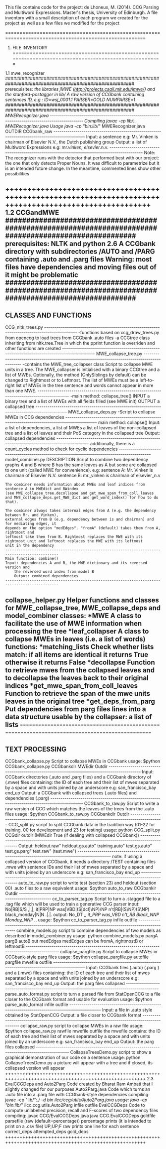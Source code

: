 This file contains code for the project:
de Lhoneux, M. (2014). CCG Parsing and Multiword Expressions. Master's thesis, University of Edinburgh.
A file inventory with a small description of each program we created for the project as well
as a few files we modified for the project

=======================================================================================================
1. FILE INVENTORY
=======================================================================================================

1.1 mwe_recognizer
#######################################################################################################
prerequisites:
*the libraries jMWE (http://projects.csail.mit.edu/jmwe/) and the stanford-postagger in lib/
*A raw version of CCGbank containing sentences ID, e.g.: 
ID=wsj_0001.1 PARSER=GOLD NUMPARSE=1
#######################################################################################################
MWERecognizer.java
	----------------------------------------------------------------------------------------------
	Compiling
	javac -cp lib/*:. MWERecognizer.java
	Usage
	java -cp "bin:lib/*" MWERecognizer.java OUTDIR CCGbank_raw
	----------------------------------------------------------------------------------------------
	Input:
	a sentence
	e.g:
	Mr. Vinken is chairman of Elsevier N.V., the Dutch publishing group
	Output:
	a list of Multiword Expressions
	e.g:
	mr._vinken, elsevier_.n.v.
	----------------------------------------------------------------------------------------------
	Note:
	The recognizer runs with the detector that performed best with our project: the one
	that only detects Proper Nouns. It was difficult to parametrize but it is an intended future 
	change. In the meantime, commented lines show other possibilities
	
+++++++++++++++++++++++++++++++++++++++++++++++++++++++++++++++++++++++++++++++++++++++++++++++++++++++
1.2 CCGandMWE
#######################################################################################################
prerequisites:
NLTK and python 2.6
A CCGbank directory with subdirectories /AUTO and /PARG containing .auto and .parg files
Warning: most files have dependencies and moving files out of it might be problematic
#######################################################################################################
------------------------------------------------------------------------------------------------------
CLASSES AND FUNCTIONS
------------------------------------------------------------------------------------------------------
CCG_nltk_trees.py
	----------------------------------------------------------------------------------------------
	-functions based on ccg_draw_trees.py from openccg
	to load trees from CCGbank .auto files
	-a CCGtree class inheriting from nltk.tree.Tree in which the pprint function is overriden
	and other functions are created
	----------------------------------------------------------------------------------------------
MWE_collapse_tree.py
	----------------------------------------------------------------------------------------------
	-contains the MWE_tree_collapser class
	Script to collapse MWE units in a tree.
	The MWE_collapser is initialised with a binary CCGtree and a list of MWEs. Optionally, the method
	(OnlySiblings by default) can be changed to Rightmost or to Leftmost. 
	The list of MWEs must be a left-to-right list of MWEs in the tree sentence and words cannot 
	appear in more than one MWE.
	----------------------------------------------------------------------------------------------
	-main method: collapse_tree()
	INPUT
	a binary tree and a list of MWEs with all fields filled (see MWE init)
	OUTPUT
	a collapsed tree
	----------------------------------------------------------------------------------------------
MWE_collapse_deps.py
	-Script to collapse MWEs in CCG dependencies
	----------------------------------------------------------------------------------------------
	main method: collapse()
	Input: a list of dependencies, a list of MWEs  a list of leaves of the non-collapsed tree and 
	a list of leaves and their PoS category in the collapsed tree
	Output: collapsed dependencies
	----------------------------------------------------------------------------------------------
	additionally, there is a count_cycles method to check for cyclic dependencies
	----------------------------------------------------------------------------------------------
model_combiner.py
	DESCRIPTION
	Script to combine two dependency graphs A and B where B has the same leaves as A
	but some are collapsed to one unit (called MWE for convenience).
	e.g:
	sentence A: Mr. Vinken is chairman of Elsevier N.V.
	sentence B: mr._vinken is chairman of elsevier_n.v

	The combiner needs information about MWEs and leaf indices from sentence A in MWEdict and BWindex
	(see MWE_collapse_tree.decollapse and get_mwe_span_from_coll_leaves
	and MWE_collapse_deps.get_MWE_dict and get_word_index() for how to do that).

	The combiner always takes internal edges from A (e.g. the dependency between Mr. and Vinken),
	external edges from B (e.g. dependency between is and chairman) and for mediating edges, it 
	depends on the option "medEdges". "fromA" (default) takes them from A, rightmost and 
	leftmost take them from B. Rightmost replaces the MWE with its
	rightmost unit and leftmost replaces the MWE with its leftmost
	unit in the dependency
	----------------------------------------------------------------------------------------------
	Main function: combine()
	Input: dependencies A and B, the MWE dictionary and its reversed version and 
        the reversed word index from model B
        Output: combined dependencies
	----------------------------------------------------------------------------------------------
collapse_helper.py
	Helper functions and classes for MWE_collapse_tree, MWE_collapse_deps and model_combiner
	classes:
	*MWE
	A class to facilitate the use of MWE information when processing the tree
	*leaf_collapser
	A class to collapse MWEs in leaves (i.e. a list of words)
	functions:
	*matching_lists
	Check whether lists match: if all items are identical it returns True otherwise it returns 
	False
	*decollapse
	Function to retrieve mwes from the collapsed leaves and to decollapse the leaves back to 
	their original indices
	*get_mwe_span_from_coll_leaves
	Function to retrieve the span of the mwe units leaves in the original tree
	*get_deps_from_parg
	Put dependencies from parg files lines into a data structure usable by the collapser: a list
	of lists
	----------------------------------------------------------------------------------------------
------------------------------------------------------------------------------------------------------
TEXT PROCESSING
------------------------------------------------------------------------------------------------------
CCGbank_collapse.py
	Script to collapse MWEs in CCGbank
	usage:
	$python CCGbank_collapse.py CCGbankdir MWEdir Outdir
	----------------------------------------------------------------------------------------------
	Input: CCGbank directories (.auto and .parg files) and a CCGbank directory of (.mwe) files 
	containing: the ID of each tree and their list of mwes separated by a space and with units 
	joined by an underscore 
	e.g: san_francisco_bay end_up
	Output: a CCGbank with collapsed trees (.auto files) and dependencies (.parg)
	----------------------------------------------------------------------------------------------
CCGbank_to_raw.py
	Script to write a raw version of CCG which matches the leaves of the trees from the .auto files
	usage:
	$python CCGbank_to_raw.py CCGbankdir Outdir
	----------------------------------------------------------------------------------------------
CCG_split.py
	script to split CCGbank data in the tradition way (01-22 for training, 00 for development
	and 23 for testing)
	usage:
	python CCG_split.py CCGdir outdir (MWEdir True (if dealing with collapsed CCGbank)) 
	----------------------------------------------------------------------------------------------
	Output:
	heldout.raw"
    	heldout.gs.auto"
    	training.auto"
    	test.gs.auto"
    	test.gs.parg"
    	test.raw"
    	(test.mwe")
    	----------------------------------------------------------------------------------------------
    	note:
    	if using a collapsed version of CCGbank, it needs a directory /TEST containing files .mwe
    	with sentence IDs and their list of mwes separated by a space and with units 
	joined by an underscore 
	e.g: san_francisco_bay end_up
	----------------------------------------------------------------------------------------------
auto_to_raw.py
	script to write test (section 23) and heldout (section 00) .auto files to a raw equivalent
	usage:
	$python auto_to_raw CCGbankir Outdir
	----------------------------------------------------------------------------------------------
cc_to_parser_tag.py
	Script to turn a .stagged file to a .tag file which will be used to train a generative CCG parser
	input:
	No|RB|S/S ,|,|, it|PRP|NP was|VBD|(S[dcl]\NP)/NP n't|RB|(S\NP)\(S\NP) black_monday|N|N .|.|.
	output:
	No_DT ,_, it_PRP was_VBD n't_RB Black_NNP Monday_NNP ._. 
	usage:
	$python cc_to_parser_tag.py infile outfile
	----------------------------------------------------------------------------------------------
combine_models.py 
	script to combine dependencies of two models as described in model_combiner.py
	usage:
 	python combine_models.py pargA pargB autoB out medEdges
 	medEdges can be fromA, rightmostB or leftmostB
 	----------------------------------------------------------------------------------------------
collapse_pargfile.py
 	Script to collapse MWEs in CCGbank-style parg files
	usage:
	$python collapse_pargfile.py autofile pargfile mwefile outfile
	----------------------------------------------------------------------------------------------
	Input: CCGbank files (.auto) (.parg ) and a (.mwe) files containing:
	the ID of each tree and their list of mwes separated by a space and with
	units joined by an underscore
	e.g:
	san_francisco_bay end_up
	Output: the parg files collapsed
	----------------------------------------------------------------------------------------------
parse_auto_format.py
	script to turn a parsed file from StatOpenCCG to a file closer to the CCGbank format
	and usable for evaluation
	usage:
	$python parse_auto_format infile outfile
	----------------------------------------------------------------------------------------------
	Input:
	a file in .auto style obtained by StatOpenCCG
	Output:
	a file closer to CCGbank format
	----------------------------------------------------------------------------------------------
collapse_raw.py
	script to collapse MWEs in a raw file
	usage:
	$python collapse_raw.py rawfile mwefile outfile
	the mwefile contains:
	the ID of each tree and their list of mwes separated by a space and with
	units joined by an underscore
	e.g:
	san_francisco_bay end_up
	Output: the parg files collapsed
	----------------------------------------------------------------------------------------------
CollapseTreesDemo.py
	script to show a graphical demonstration of our code on a sentence
	usage:
	python CollapseTreesDemo.py
	a picture will appear with a tree and if closed, its collapsed
	version will appear
+++++++++++++++++++++++++++++++++++++++++++++++++++++++++++++++++++++++++++++++++++++++++++++++++++++++
2.3 EvalCCGDeps and Auto2Parg
Code created by Bharat Ram Ambati that I slightly changed for our purposes
Auto2Parg.java
	Code which turns an .auto file into a .parg file with CCGbank-style dependencies
	compiling:
	javac -cp "lib/*":./ -d bin ilcc/ccg/utils/Auto2Parg.java
	usage:
	java -cp "bin:lib/*" ilcc.ccg.utils.Auto2Parg infile outfile
EvalCCGDeps
	Code to compute unlabelled precision, recall and F-scores of two dependency files
	compiling:
	javac CCG/EvalCCGDeps.java
	java CCG.EvalCCGDeps goldfile parsefile (raw (default=percentage))
	percentage prints (it is intended to print on a .csv file)
	UP;UP;F
	raw prints one line for each sentence
	correct_deps attempted_deps gold_deps
+++++++++++++++++++++++++++++++++++++++++++++++++++++++++++++++++++++++++++++++++++++++++++++++++++++++
